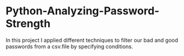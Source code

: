 # Python-Analyzing-Password-Strength
In this project I applied different techniques to filter our bad and good passwords from a csv.file by specifying conditions. 
